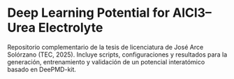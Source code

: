 # Deep Learning Potential for AlCl3–Urea Electrolyte
Repositorio complementario de la tesis de licenciatura de José Arce Solórzano (TEC, 2025).
Incluye scripts, configuraciones y resultados para la generación, entrenamiento y validación
de un potencial interatómico basado en DeePMD-kit.
